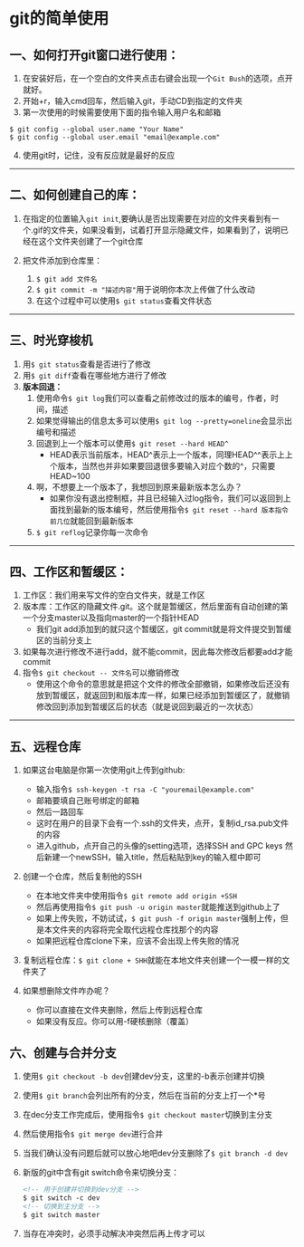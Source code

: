 # git的简单使用

## 一、如何打开git窗口进行使用：

1. 在安装好后，在一个空白的文件夹点击右键会出现一个`Git Bush`的选项，点开就好。
2. 开始+r，输入cmd回车，然后输入git，手动CD到指定的文件夹
3. 第一次使用的时候需要使用下面的指令输入用户名和邮箱

```git
$ git config --global user.name "Your Name"
$ git config --global user.email "email@example.com"
```

4. 使用git时，记住，没有反应就是最好的反应

---

## 二、如何创建自己的库：

1. 在指定的位置输入`git init`,要确认是否出现需要在对应的文件夹看到有一个.gif的文件夹，如果没看到，试着打开显示隐藏文件，如果看到了，说明已经在这个文件夹创建了一个git仓库

2. 把文件添加到仓库里：
    1. `$ git add 文件名`
    2. `$ git commit -m "描述内容"`用于说明你本次上传做了什么改动
    3. 在这个过程中可以使用`$ git status`查看文件状态

---

## 三、时光穿梭机

1. 用`$ git status`查看是否进行了修改
2. 用`$ git diff`查看在哪些地方进行了修改
3. **版本回退：**
    1. 使用命令`$ git log`我们可以查看之前修改过的版本的编号，作者，时间，描述
    2. 如果觉得输出的信息太多可以使用`$ git log --pretty=oneline`会显示出编号和描述
    3. 回退到上一个版本可以使用`$ git reset --hard HEAD^`
        * HEAD表示当前版本，HEAD^表示上一个版本，同理HEAD^^表示上上个版本，当然也并非如果要回退很多要输入对应个数的^，只需要HEAD~100
    4. 啊，不想要上一个版本了，我想回到原来最新版本怎么办？
        * 如果你没有退出控制框，并且已经输入过log指令，我们可以返回到上面找到最新的版本编号，然后使用指令`$ git reset --hard 版本指令前几位`就能回到最新版本
    5. `$ git reflog`记录你每一次命令

---

## 四、工作区和暂缓区：

1. 工作区：我们用来写文件的空白文件夹，就是工作区
2. 版本库：工作区的隐藏文件.git。这个就是暂缓区，然后里面有自动创建的第一个分支master以及指向master的一个指针HEAD
    * 我们git add添加到的就只这个暂缓区，git commit就是将文件提交到暂缓区的当前分支上
3. 如果每次进行修改不进行add，就不能commit，因此每次修改后都要add才能commit
4. 指令`$ git checkout -- 文件名`可以撤销修改
    * 使用这个命令的意思就是把这个文件的修改全部撤销，如果修改后还没有放到暂缓区，就返回到和版本库一样，如果已经添加到暂缓区了，就撤销修改回到添加到暂缓区后的状态（就是说回到最近的一次状态）

---

## 五、远程仓库

1. 如果这台电脑是你第一次使用git上传到github:
    * 输入指令`$ ssh-keygen -t rsa -C "youremail@example.com"`
    * 邮箱要填自己账号绑定的邮箱
    * 然后一路回车
    * 这时在用户的目录下会有一个.ssh的文件夹，点开，复制id_rsa.pub文件的内容
    * 进入github，点开自己的头像的setting选项，选择SSH and GPC keys
    然后新建一个newSSH，输入title，然后粘贴到key的输入框中即可

2. 创建一个仓库，然后复制他的SSH
    * 在本地文件夹中使用指令`$ git remote add origin +SSH`
    * 然后再使用指令`$ git push -u origin master`就能推送到github上了
    * 如果上传失败，不妨试试，`$ git push -f origin master`强制上传，但是本文件夹的内容将完全取代远程仓库找那个的内容
    * 如果把远程仓库clone下来，应该不会出现上传失败的情况

3. 复制远程仓库：`$ git clone + SHH`就能在本地文件夹创建一个一模一样的文件夹了

4. 如果想删除文件咋办呢？
    * 你可以直接在文件夹删除，然后上传到远程仓库
    * 如果没有反应。你可以用-f硬核删除（覆盖）

## 六、创建与合并分支

1. 使用`$ git checkout -b dev`创建dev分支，这里的-b表示创建并切换
2. 使用`$ git branch`会列出所有的分支，然后在当前的分支上打一个*号
3. 在dec分支工作完成后，使用指令`$ git checkout master`切换到主分支
4. 然后使用指令`$ git merge dev`进行合并
5. 当我们确认没有问题后就可以放心地吧dev分支删除了`$ git branch -d dev`
6. 新版的git中含有git switch命令来切换分支：

    ```html
    <!-- 用于创建并切换到dev分支 -->
    $ git switch -c dev
    <!-- 切换到主分支 -->
    $ git switch master
    ```
7. 当存在冲突时，必须手动解决冲突然后再上传才可以
